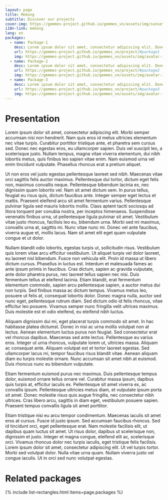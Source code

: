 ```yaml
---
layout: page
title: Mekong
subtitle: Discover our projects
cover-img: https://gemmes-project.github.io/gemmes_vn/assets/img/sunset.jpg
i18n-link: mekong
lang: en
packages:
  - name: Package-1
    desc: Lorem ipsum dolor sit amet, consectetur adipiscing elit. Donec sed sapien dignissim, consectetur tellus ultrices, ultricies orci.
    url: https://gemmes-project.github.io/gemmes_vn/project/#package1
    img: https://gemmes-project.github.io/gemmes_vn/assets/img/avatar-icon.png
  - name: Package-2
    desc: Lorem ipsum dolor sit amet, consectetur adipiscing elit. Donec sed sapien dignissim, consectetur tellus ultrices, ultricies orci.
    url: https://gemmes-project.github.io/gemmes_vn/project/#package2
    img: https://gemmes-project.github.io/gemmes_vn/assets/img/avatar-icon.png
  - name: Package-3
    desc: Lorem ipsum dolor sit amet, consectetur adipiscing elit. Donec sed sapien dignissim, consectetur tellus ultrices, ultricies orci.
    url: https://gemmes-project.github.io/gemmes_vn/project/#package3
    img: https://gemmes-project.github.io/gemmes_vn/assets/img/avatar-icon.png
---
```






<h1> Presentation </h1>
<p>Lorem ipsum dolor sit amet, consectetur adipiscing elit. Morbi semper accumsan nisi non hendrerit. Nam quis eros id metus ultricies elementum nec vitae turpis. Curabitur porttitor tristique ante, et pharetra sem cursus sed. Donec nec egestas eros, eu ullamcorper sapien. Duis vel suscipit leo, a scelerisque justo. Nullam tempus, magna vitae viverra elementum, dui nibh lobortis metus, quis finibus leo sapien vitae enim. Nam euismod urna vel enim tincidunt vulputate. Phasellus rhoncus erat a pretium aliquet. </p>
<p>Ut non eros vel justo egestas pellentesque laoreet sed nibh. Maecenas vitae orci sagittis felis auctor maximus. Pellentesque dui tortor, dictum eget felis non, maximus convallis neque. Pellentesque bibendum lacinia ex, nec dignissim quam lobortis vel. Nam sit amet dictum sem. In purus tellus, feugiat eu risus quis, dictum faucibus ante. Integer semper eget lectus et mattis. Praesent eleifend arcu sit amet fermentum varius. Pellentesque pulvinar ligula sed mauris lobortis mollis. Class aptent taciti sociosqu ad litora torquent per conubia nostra, per inceptos himenaeos. Suspendisse venenatis finibus urna, ut pellentesque ligula pulvinar sit amet. Vestibulum vitae justo rhoncus, facilisis leo eu, bibendum urna. Morbi sed mi maximus, convallis urna at, sagittis mi. Nunc vitae nunc mi. Donec vel ante faucibus, viverra augue et, mollis lacus. Nam sit amet elit eget quam vulputate congue et ut dolor. </p>
<p>Nullam blandit odio lobortis, egestas turpis ut, sollicitudin risus. Vestibulum quis lorem vitae arcu efficitur vestibulum. Ut aliquet turpis vel dolor laoreet, eu laoreet nisl bibendum. Fusce non vehicula elit. Proin id massa ut libero dictum cursus. Phasellus in luctus est. Interdum et malesuada fames ac ante ipsum primis in faucibus. Cras dictum, sapien ac gravida vulputate, ante dolor pharetra purus, nec laoreet tellus sapien nec nisi. Duis fermentum tellus at eleifend lacinia. Etiam blandit, erat fermentum elementum commodo, sapien arcu pellentesque sapien, a auctor metus dui non turpis. Sed finibus massa ac dictum tempus. Vivamus metus leo, posuere ut felis at, consequat lobortis dolor. Donec magna nulla, auctor sed nunc eget, pellentesque rutrum diam. Sed dictum odio id felis rhoncus, vitae efficitur leo posuere. Vivamus semper nunc fringilla velit ultrices maximus. Duis molestie est et odio eleifend, eu eleifend nibh luctus. </p>
<p>Aliquam dignissim dui mi, eget placerat turpis commodo sit amet. In hac habitasse platea dictumst. Donec in nisi ac urna mollis volutpat non at lectus. Aenean elementum luctus purus non feugiat. Sed consectetur erat vel rhoncus dapibus. Maecenas sed ante lectus. Pellentesque eu varius eros. Integer ut urna rhoncus, vulputate lorem ut, ultricies massa. Aliquam ac consequat ante. Aliquam volutpat est et tortor laoreet egestas. Sed ullamcorper lacus mi, tempor faucibus risus blandit vitae. Aenean aliquam diam eu turpis molestie ornare. Nunc accumsan sit amet nibh at euismod. Duis rhoncus nunc eu bibendum vulputate. </p>
<p>Etiam fermentum euismod purus nec maximus. Duis pellentesque tempus dolor, euismod ornare tellus ornare vel. Curabitur massa ipsum, dapibus quis turpis at, efficitur iaculis ex. Pellentesque sit amet viverra ex, ac convallis ipsum. Pellentesque ultricies metus diam, et vulputate ipsum porta sit amet. Donec molestie risus quis augue fringilla, nec consectetur nibh ultrices. Cras libero arcu, sagittis in diam eget, vestibulum posuere sapien. Praesent tempus convallis ligula sit amet porttitor. </p>
<p>Etiam tristique nisi eu arcu tempor condimentum. Maecenas iaculis sit amet eros at cursus. Fusce id justo ipsum. Sed accumsan faucibus rhoncus. Sed id tincidunt orci, eget pellentesque erat. Nam molestie facilisis elit, ut dapibus quam luctus sit amet. Ut risus dolor, dapibus ut scelerisque non, dignissim et justo. Integer et magna congue, eleifend elit ac, scelerisque orci. Vivamus rhoncus dolor nec turpis iaculis, eget tristique felis facilisis. Lorem ipsum dolor sit amet, consectetur adipiscing elit. Ut vel turpis tortor. Morbi sed volutpat dolor. Nulla vitae urna quam. Nullam viverra justo vel congue iaculis. Ut in orci sed nunc volutpat egestas. </p>

<h1> Related packages</h1>
{% include list-rectangles.html items=page.packages %}